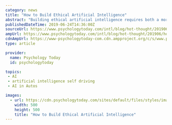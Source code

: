 ```yaml
---
category: news
title: "How to Build Ethical Artificial Intelligence"
abstract: "Building ethical artificial intelligence requires both a moral approach to building AI systems and a plan for making AI systems themselves ethical. For example, developers of self-driving cars should be considering their social consequences including ..."
publishedDateTime: 2019-06-24T14:36:00Z
sourceUrl: https://www.psychologytoday.com/intl/blog/hot-thought/201906/how-build-ethical-artificial-intelligence
ampUrl: https://www.psychologytoday.com/intl/blog/hot-thought/201906/how-build-ethical-artificial-intelligence?amp
cdnAmpUrl: https://www-psychologytoday-com.cdn.ampproject.org/c/s/www.psychologytoday.com/intl/blog/hot-thought/201906/how-build-ethical-artificial-intelligence?amp
type: article

provider:
  name: Psychology Today
  id: psychologytoday

topics:
 - AI
 - artificial intelligence self driving
 - AI in Autos

images:
  - url: https://cdn.psychologytoday.com/sites/default/files/styles/image-article_inline_full/public/field_blog_entry_teaser_image/2019-06/1329209144.png?itok=FHAxSiRr
    width: 500
    height: 500
    title: "How to Build Ethical Artificial Intelligence"
---
```

